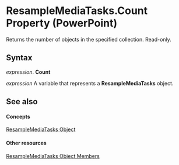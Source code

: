 
# ResampleMediaTasks.Count Property (PowerPoint)

Returns the number of objects in the specified collection. Read-only.


## Syntax

 _expression_. **Count**

 _expression_ A variable that represents a **ResampleMediaTasks** object.


## See also


#### Concepts


[ResampleMediaTasks Object](bcfdc052-906c-4c30-8def-35a56ff20a48.md)
#### Other resources


[ResampleMediaTasks Object Members](fdd39574-3cfe-04a9-f2a0-9b8a43b22761.md)
